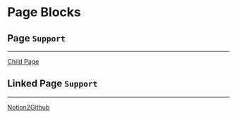 # Page Blocks

## Page `Support`

---

[Child Page](https://www.notion.so/41c62b6d8d6740fc80e0c68b7f3d70d7)



## Linked Page `Support`

---

[Notion2Github](https://www.notion.so/4db9629e512f43efbba98000a5c2e381)


